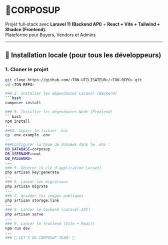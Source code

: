 # 🚀CORPOSUP

Projet full-stack avec **Laravel 11 (Backend API)** + **React + Vite + Tailwind + Shadcn (Frontend)**.  
Plateforme pour Buyers, Vendors et Admins

---

## 🚀 Installation locale (pour tous les développeurs)

### 1. Cloner le projet
```bash
git clone https://github.com/<TON-UTILISATEUR>/<TON-REPO>.git
cd <TON-REPO>

### 2. Installer les dépendances Laravel (Backend)
```bash
composer install

### 3. Installer les dépendances Node (Frontend)
```bash
npm install
---
###4. Copier le fichier .env
cp .env.example .env
---
###Configurer la base de données dans le .env :
DB_DATABASE=corposup
DB_USERNAME=root
DB_PASSWORD=
---
### 5. Générer la clé d'application Laravel
php artisan key:generate
---
### 6. Lancer les migrations
php artisan migrate
---
### 7. Acceder les images publiques
php artisan storage:link
---
### 8. Lancer le backend (Laravel API)
php artisan serve
---
### 9. Lancer le frontend (Vite + React)
npm run dev
---
### 💪 LET'S GO CORPOSUP TEAM! 💪
